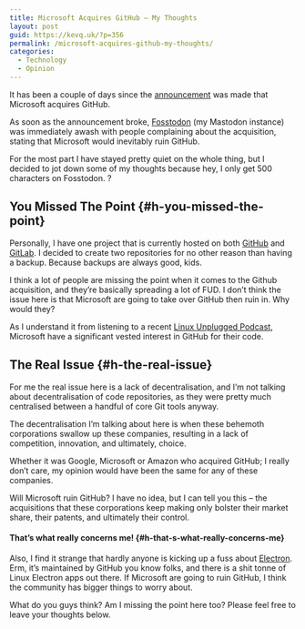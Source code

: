 ```yaml
---
title: Microsoft Acquires GitHub – My Thoughts
layout: post
guid: https://kevq.uk/?p=356
permalink: /microsoft-acquires-github-my-thoughts/
categories:
  - Technology
  - Opinion
---
```

It has been a couple of days since the [announcement](https://blog.github.com/2018-06-04-github-microsoft) was made that Microsoft acquires GitHub.

As soon as the announcement broke, [Fosstodon](https://fosstodon.org) (my Mastodon instance) was immediately awash with people complaining about the acquisition, stating that Microsoft would inevitably ruin GitHub.

For the most part I have stayed pretty quiet on the whole thing, but I decided to jot down some of my thoughts because hey, I only get 500 characters on Fosstodon. ?

## You Missed The Point {#h-you-missed-the-point}

Personally, I have one project that is currently hosted on both [GitHub](https://github.com/kevquirk/more-or-less) and [GitLab](https://gitlab.com/kevq/more-or-less). I decided to create two repositories for no other reason than having a backup. Because backups are always good, kids.

I think a lot of people are missing the point when it comes to the Github acquisition, and they’re basically spreading a lot of FUD. I don’t think the issue here is that Microsoft are going to take over GitHub then ruin in. Why would they?

As I understand it from listening to a recent [Linux Unplugged Podcast](http://www.jupiterbroadcasting.com/125346/github-hubbub-lup-252), Microsoft have a significant vested interest in GitHub for their code.

## The Real Issue {#h-the-real-issue}

For me the real issue here is a lack of decentralisation, and I’m not talking about decentralisation of code repositories, as they were pretty much centralised between a handful of core Git tools anyway.

The decentralisation I’m talking about here is when these behemoth corporations swallow up these companies, resulting in a lack of competition, innovation, and ultimately, choice.

Whether it was Google, Microsoft or Amazon who acquired GitHub; I really don’t care, my opinion would have been the same for any of these companies.

Will Microsoft ruin GitHub? I have no idea, but I can tell you this – the acquisitions that these corporations keep making only bolster their market share, their patents, and ultimately their control.

#### That’s what really concerns me! {#h-that-s-what-really-concerns-me}

Also, I find it strange that hardly anyone is kicking up a fuss about [Electron](https://electronjs.org). Erm, it’s maintained by GitHub you know folks, and there is a shit tonne of Linux Electron apps out there. If Microsoft are going to ruin GitHub, I think the community has bigger things to worry about.

What do you guys think? Am I missing the point here too? Please feel free to leave your thoughts below.
